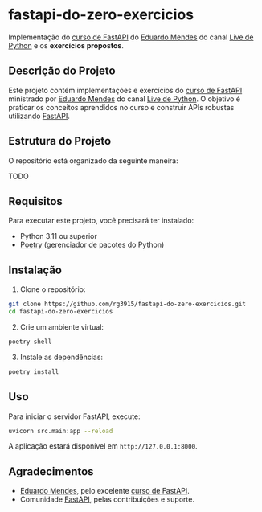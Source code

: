 # fastapi-do-zero-exercicios

Implementação do [curso de FastAPI](https://fastapidozero.dunossauro.com/) do [Eduardo Mendes](https://github.com/dunossauro/fastapi-do-zero) do canal [Live de Python](https://www.youtube.com/@Dunossauro) e os **exercícios propostos**.


## Descrição do Projeto

Este projeto contém implementações e exercícios do [curso de FastAPI](https://fastapidozero.dunossauro.com/) ministrado por [Eduardo Mendes](https://github.com/dunossauro/fastapi-do-zero) do canal [Live de Python](https://www.youtube.com/@Dunossauro). O objetivo é praticar os conceitos aprendidos no curso e construir APIs robustas utilizando [FastAPI](https://fastapi.tiangolo.com/).

## Estrutura do Projeto

O repositório está organizado da seguinte maneira:

TODO

## Requisitos

Para executar este projeto, você precisará ter instalado:

- Python 3.11 ou superior
- [Poetry](https://python-poetry.org/) (gerenciador de pacotes do Python)

## Instalação

1. Clone o repositório:

```bash
git clone https://github.com/rg3915/fastapi-do-zero-exercicios.git
cd fastapi-do-zero-exercicios
```

2. Crie um ambiente virtual:

```bash
poetry shell
```

3. Instale as dependências:

```bash
poetry install
```

## Uso

Para iniciar o servidor FastAPI, execute:

```bash
uvicorn src.main:app --reload
```

A aplicação estará disponível em `http://127.0.0.1:8000`.


## Agradecimentos

- [Eduardo Mendes](https://github.com/dunossauro/fastapi-do-zero), pelo excelente [curso de FastAPI](https://fastapidozero.dunossauro.com/).
- Comunidade [FastAPI](https://fastapi.tiangolo.com/), pelas contribuições e suporte.

